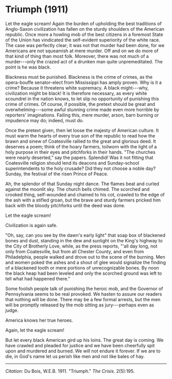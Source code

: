 
<!--
title:   Triumph
author:  Du Bois, W.E.B.
journal: The Crisis
year:    1911
volume:  2
issue: 5
pages: 195 
-->

# Triumph (1911)

Let the eagle scream! Again the burden of upholding the best traditions of Anglo-Saxon civilization has fallen on the sturdy shoulders of the American republic. Once more a howling mob of the best citizens in a foremost State of the Union has vindicated the self-evident superiority of the white race. The case was perfectly clear; it was not that murder had been done, for we Americans are not squeamish at mere murder. Off and on we do more of that kind of thing than most folk. Moreover, there was not much of a murder---only the crazed act of a drunken man quite unpremeditated. The point is he was black.

Blackness must be punished. Blackness is the crime of crimes, as the opera-bouffe senator-elect from Mississippi has amply proven. Why is it a crime? Because it threatens white supremacy. A black might---why, civilization might be black! It is therefore necessary, as every white scoundrel in the nation knows, to let slip no opportunity of punishing this crime of crimes. Of course, if possible, the pretext should be great and overwhelming---some awful stunning crime made even more horrible by reporters' imaginations. Failing this, mere murder, arson, barn burning or impudence may do; indeed, must do. 

Once the pretext given, then let loose the majesty of American culture. It must warm the hearts of every true son of the republic to read how the brawn and sinew of Coatesville rallied to the great and glorious deed. It deserves a poem; think of the hoary farmers, toilworn with the light of a holy purpose in their eyes and pitchforks in their hands. "The churches were nearly deserted," say the papers. Splendid! Was it not fitting that Coatesville religion should lend its deacons and Sunday-school superintendents to the holy crusade? Did they not choose a noble day? Sunday, the festival of the risen Prince of Peace. 

Ah, the splendor of that Sunday night dance. The flames beat and curled against the moonlit sky. The church bells chimed. The scorched and crooked thing, self-wounded and chained to his cot, crawled to the edge of the ash with a stifled groan, but the brave and sturdy farmers pricked him back with the bloody pitchforks until the deed was done. 

Let the eagle scream! 

Civilization is again safe. 

"Oh, say, can you see by the dawn's early light" that soap box of blackened bones and dust, standing in the dew and sunlight on the King's highway to the City of Brotherly Love, while, as the press reports, "'all day long, not only from Coatesville, but from all Chester County, and even from Philadelphia, people walked and drove out to the scene of the burning. Men and women poked the ashes and a shout of glee would signalize the finding of a blackened tooth or mere portions of unrecognizable bones. By noon the black heap had been leveled and only the scorched ground was left to tell what had happened there." 

Some foolish people talk of punishing the heroic mob, and the Governor of Pennsylvania seems to be real provoked. We hasten to assure our readers that nothing will be done. There may be a few formal arrests, but the men will be promptly released by the mob sitting as jury---perhaps even as judge. 

America knows her true heroes. 

Again, let the eagle scream! 

But let every black American gird up his loins. The great day is coming. We have crawled and pleaded for justice and we have been cheerfully spit upon and murdered and burned. We will not endure it forever. If we are to die, in God's name let us perish like men and not like bales of hay. 

_________________
*Citation:* Du Bois, W.E.B. 1911. "Triumph." *The Crisis*. 2(5):195.

